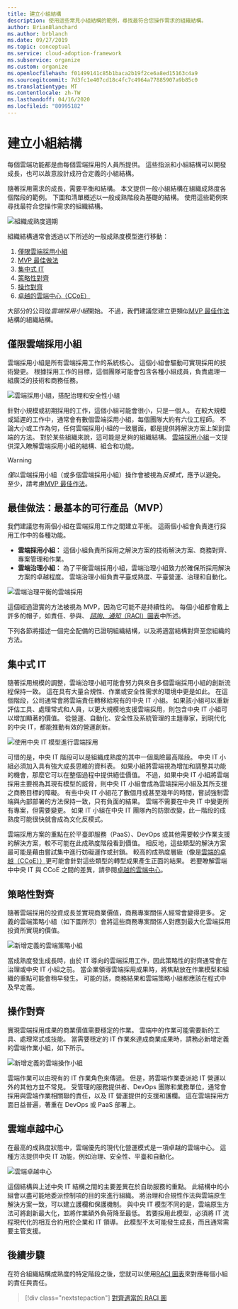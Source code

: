 ```yaml
---
title: 建立小組結構
description: 使用這些常見小組結構的範例，尋找最符合您操作需求的組織結構。
author: BrianBlanchard
ms.author: brblanch
ms.date: 09/27/2019
ms.topic: conceptual
ms.service: cloud-adoption-framework
ms.subservice: organize
ms.custom: organize
ms.openlocfilehash: f01499141c85b1baca2b19f2ce6a8ed15163c4a9
ms.sourcegitcommit: 7d3fc1e407cd18c4fc7c4964a77885907a9b85c0
ms.translationtype: MT
ms.contentlocale: zh-TW
ms.lasthandoff: 04/16/2020
ms.locfileid: "80995182"
---
```

<!-- cSpell:ignore ccoe -->

# <a name="establish-team-structures"></a>建立小組結構

每個雲端功能都是由每個雲端採用的人員所提供。 這些指派和小組結構可以開發成長，也可以故意設計成符合定義的小組結構。

隨著採用需求的成長，需要平衡和結構。 本文提供一般小組結構在組織成熟度各個階段的範例。 下圖和清單概述以一般成熟階段為基礎的結構。 使用這些範例來尋找最符合您操作需求的組織結構。

![組織成熟度週期](../_images/ready/org-ready-maturity.png)

組織結構通常會透過以下所述的一般成熟度模型進行移動：

1. [僅限雲端採用小組](#cloud-adoption-team-only)
2. [MVP 最佳做法](#best-practice-minimum-viable-product-mvp)
3. [集中式 IT](#central-it)
4. [策略性對齊](#strategic-alignment)
5. [操作對齊](#operational-alignment)
6. [卓越的雲端中心（CCoE）](#cloud-center-of-excellence)

大部分的公司從*雲端採用小組*開始。 不過，我們建議您建立更類似[MVP 最佳作法](#best-practice-minimum-viable-product-mvp)結構的組織結構。

## <a name="cloud-adoption-team-only"></a>僅限雲端採用小組

雲端採用小組是所有雲端採用工作的系統核心。 這個小組會驅動可實現採用的技術變更。 根據採用工作的目標，這個團隊可能會包含各種小組成員，負責處理一組廣泛的技術和商務任務。

![雲端採用小組，搭配治理和安全性小組](../_images/ready/org-ready-adoption-only.png)

針對小規模或初期採用的工作，這個小組可能會很小，只是一個人。 在較大規模或延遲的工作中，通常會有數個雲端採用小組，每個團隊大約有六位工程師。 不論大小或工作為何，任何雲端採用小組的一致層面，都是提供將解決方案上架到雲端的方法。 對於某些組織來說，這可能是足夠的組織結構。 [雲端採用小組](./cloud-adoption.md)一文提供深入瞭解雲端採用小組的結構、組合和功能。

> [!WARNING]
> *僅*以雲端採用小組（或多個雲端採用小組）操作會被視為*反模式*，應予以避免。 至少，請考慮[MVP 最佳作法](#best-practice-minimum-viable-product-mvp)。

## <a name="best-practice-minimum-viable-product-mvp"></a>最佳做法：最基本的可行產品（MVP）

我們建議您有兩個小組在雲端採用工作之間建立平衡。 這兩個小組會負責進行採用工作中的各種功能。

- **雲端採用小組：** 這個小組負責所採用之解決方案的技術解決方案、商務對齊、專案管理和作業。
- **雲端治理小組：** 為了平衡雲端採用小組，雲端治理小組致力於確保所採用解決方案的卓越程度。 雲端治理小組負責平臺成熟度、平臺營運、治理和自動化。

![雲端治理平衡的雲端採用](../_images/ready/org-ready-best-practice.png)

這個經過證實的方法被視為 MVP，因為它可能不是持續性的。 每個小組都會戴上許多的帽子，如責任、參與、 [*諮詢、通知*（RACI）圖表](./raci-alignment.md)中所述。

下列各節將描述一個完全配備的已證明組織結構，以及將適當結構對齊至您組織的方法。

## <a name="central-it"></a>集中式 IT

隨著採用規模的調整，雲端治理小組可能會努力與來自多個雲端採用小組的創新流程保持一致。 這在具有大量合規性、作業或安全性需求的環境中更是如此。 在這個階段，公司通常會將雲端責任轉移給現有的中央 IT 小組。 如果該小組可以重新評估工具、處理常式和人員，以更大規模地支援雲端採用，則包含中央 IT 小組可以增加顯著的價值。 從營運、自動化、安全性及系統管理的主題專家，到現代化的中央 IT，都能推動有效的營運創新。

![使用中央 IT 模型進行雲端採用](../_images/ready/org-ready-central-it.png)

可惜的是，中央 IT 階段可以是組織成熟度的其中一個風險最高階段。 中央 IT 小組必須加入具有強大成長思維的資料表。 如果小組將雲端視為增加和調整其功能的機會，那麼它可以在整個過程中提供絕佳價值。 不過，如果中央 IT 小組將雲端採用主要視為其現有模型的威脅，則中央 IT 小組會成為雲端採用小組及其所支援之商務目標的障礙。 有些中央 IT 小組花了數個月或甚至幾年的時間，嘗試強制雲端與內部部署的方法保持一致，只有負面的結果。 雲端不需要在中央 IT 中變更所有專案，但需要變更。 如果 IT 小組在中央 IT 團隊內的防禦改變，此一階段的成熟度可能很快就會成為文化反模式。

雲端採用方案的重點在於平臺即服務（PaaS）、DevOps 或其他需要較少作業支援的解決方案，較不可能在此成熟度階段看到價值。 相反地，這些類型的解決方案最可能是藉由嘗試集中進行妨礙運作或封鎖。 較高的成熟度層級（像是[雲端的卓越（CCoE））](#cloud-center-of-excellence)更可能會針對這些類型的轉型成果產生正面的結果。 若要瞭解雲端中中央 IT 與 CCoE 之間的差異，請參閱[卓越的雲端中心](./cloud-center-of-excellence.md)。

## <a name="strategic-alignment"></a>策略性對齊

隨著雲端採用的投資成長並實現商業價值，商務專案關係人經常會變得更多。 定義的雲端策略小組（如下圖所示）會將這些商務專案關係人對應到最大化雲端採用投資所實現的價值。

![新增定義的雲端策略小組](../_images/ready/org-ready-strategy-aligned.png)

當成熟度發生成長時，由於 IT 導向的雲端採用工作，因此策略性的對齊通常會在治理或中央 IT 小組之前。 當企業領導雲端採用成果時，將焦點放在作業模型和組織的重點可能會稍早發生。 可能的話，商務結果和雲端策略小組都應該在程式中及早定義。

## <a name="operational-alignment"></a>操作對齊

實現雲端採用成果的商業價值需要穩定的作業。 雲端中的作業可能需要新的工具、處理常式或技能。 當需要穩定的 IT 作業來達成商業成果時，請務必新增定義的雲端作業小組，如下所示。

![新增定義的雲端操作小組](../_images/ready/org-ready-operations-aligned.png)

雲端作業可以由現有的 IT 作業角色來傳遞。 但是，將雲端作業委派給 IT 營運以外的其他方並不常見。 受管理的服務提供者、DevOps 團隊和業務單位，通常會採用與雲端作業相關聯的責任，以及 IT 營運提供的支援和護欄。 這在雲端採用方面日益普遍，著重在 DevOps 或 PaaS 部署上。

## <a name="cloud-center-of-excellence"></a>雲端卓越中心

在最高的成熟度狀態中，雲端優先的現代化營運模式是一項卓越的雲端中心。 這種方法提供中央 IT 功能，例如治理、安全性、平臺和自動化。

![雲端卓越中心](../_images/ready/org-ready-ccoe.png)

這個結構與上述中央 IT 結構之間的主要差異在於自助服務的重點。 此結構中的小組會以盡可能地委派控制項的目的來進行組織。 將治理和合規性作法與雲端原生解決方案一致，可以建立護欄和保護機制。 與中央 IT 模型不同的是，雲端原生方法可將創新最大化，並將作業額外負荷降至最低。 若要採用此模型，必須將 IT 流程現代化的相互合約用於企業和 IT 領導。 此模型不太可能發生成長，而且通常需要主管支援。

## <a name="next-steps"></a>後續步驟

在符合組織結構成熟度的特定階段之後，您就可以使用[RACI 圖表](./raci-alignment.md)來對應每個小組的責任與責任。

> [!div class="nextstepaction"]
> [對齊適當的 RACI 圖](./raci-alignment.md)

